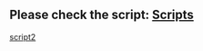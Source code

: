 Please check the script: [Scripts](htmlpreview.github.io/?https://github.com/qiangh06/Setaria-pan-genome/blob/main/Population%20genomic%20and%20Demographic%20inference/Scripts.html)
-----
[script2](www.baidu.com)
